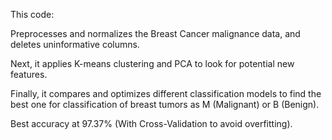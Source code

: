 This code:

Preprocesses and normalizes the Breast Cancer malignance data, and deletes uninformative columns.

Next, it applies K-means clustering and PCA to look for potential new features.

Finally, it compares and optimizes different classification models to find the best one for classification of breast tumors as M (Malignant) or B (Benign).

Best accuracy at 97.37% (With Cross-Validation to avoid overfitting).
